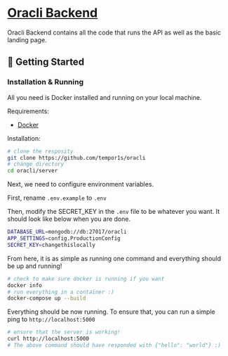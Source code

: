 # [Oracli Backend](https://oracli.dev.benlafferty.me)

Oracli Backend contains all the code that runs the API as well as the basic landing page.

## 🚀 Getting Started

### Installation & Running

All you need is Docker installed and running on your local machine.

Requirements:

-   [Docker](https://www.docker.com/)

Installation:

```bash
# clone the resposity
git clone https://github.com/tempor1s/oracli
# change directory
cd oracli/server
```

Next, we need to configure environment variables.

First, rename `.env.example` to `.env`

Then, modify the SECRET_KEY in the `.env` file to be whatever you want. It should look like below when you are done.

```bash
DATABASE_URL=mongodb://db:27017/oracli
APP_SETTINGS=config.ProductionConfig
SECRET_KEY=changethislocally
```

From here, it is as simple as running one command and everything should be up and running!

```bash
# check to make sure docker is running if you want
docker info
# run everything in a container :)
docker-compose up --build
```

Everything should be now running. To ensure that, you can run a simple ping to `http://localhost:5000`

```bash
# ensure that the server is working!
curl http://localhost:5000
# The above command should have responded with {"hello": "world"} :)
```
